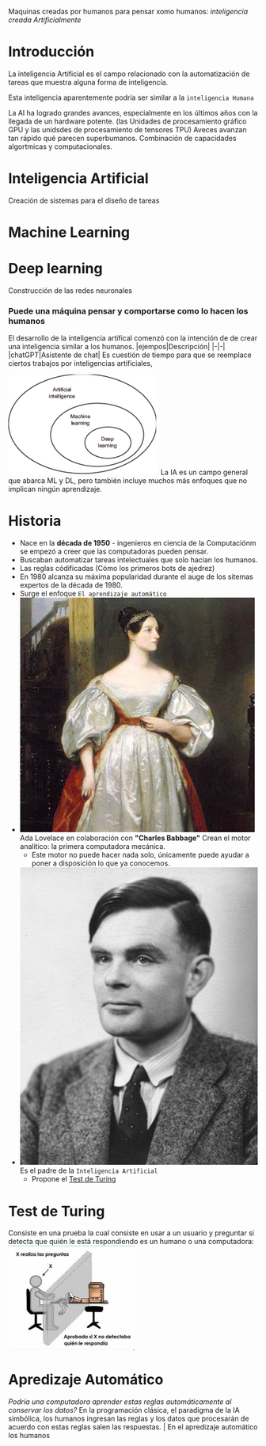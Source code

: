 Maquinas creadas por humanos para pensar xomo humanos: *inteligencia creada Artificialmente*

# Introducción 
La inteligencia Artificial es el campo relacionado con la automatización de tareas que muestra alguna forma de inteligencia. 

Esta inteligencia aparentemente podría ser similar a la `inteligencia Humana`

La AI ha logrado grandes avances, especialmente en los últimos años con la llegada de un hardware potente. (las Unidades de procesamiento gráfico GPU y las unidsdes de procesamiento de tensores TPU) 
Aveces avanzan tan rápido qué parecen superbumanos. 
Combinación de capacidades algortmicas y computacionales. 
# Inteligencia Artificial 
Creación de sistemas para el diseño de tareas
# Machine Learning

# Deep learning 
Construcción de las redes neuronales
### Puede una máquina pensar y comportarse como lo hacen los humanos
El desarrollo de la inteligencia artifical comenzó con la intención de de crear una inteligencia similar a los humanos.
|ejempos|Descripción|
|-|-|
|chatGPT|Asistente de chat|
Es cuestión de tiempo para que se reemplace ciertos trabajos por inteligencias artificiales, 

![image](./Images/Pasted%20image%2020230516101852.png)
La IA es un campo general que abarca ML y DL, pero también incluye muchos más enfoques que no implican ningún aprendizaje.
# Historia
- Nace en la **década de 1950** - ingenieros en ciencia de la Computaciónm se empezó a creer que las computadoras pueden pensar.
- Buscaban automatizar tareas intelectuales que solo hacían los humanos.
- Las reglas códificadas (Cómo los primeros bots de ajedrez)
- En 1980 alcanza su máxima popularidad durante el auge de los sitemas expertos de la década de 1980.
- Surge el enfoque `El aprendizaje automático` 
- ![Ada Lovelace](./Images/Pasted%20image%2020230516103132.png) Ada Lovelace en colaboración con **"Charles Babbage"** Crean el motor analítico: la primera computadora mecánica.
	- Este motor no puede hacer nada solo, únicamente puede ayudar a poner a disposición lo que ya conocemos.
- ![Alan Turin](./Images/Pasted%20image%2020230516103439.png) Es el padre de la `Inteligencia Artificial`
	- Propone el [Test de Turing](Capítulo%201_%20Fundamentos%20de%20AI#Test%20de%20Turing)
# Test de Turing
Consiste en una prueba la cual consiste en usar a un usuario y preguntar si detecta que quién le está respondiendo es un humano o una computadora:
![Test de Turing](./Images/Pasted%20image%2020230516104253.png)
# Apredizaje Automático
*Podría una computadora aprender estas reglas automáticamente al conservar los datos?*
En la programación clásica, el paradigma de la IA simbólica, los humanos ingresan las reglas y los datos que procesarán de acuerdo con estas reglas salen las respuestas.
| En el apredizaje automático los humanos 